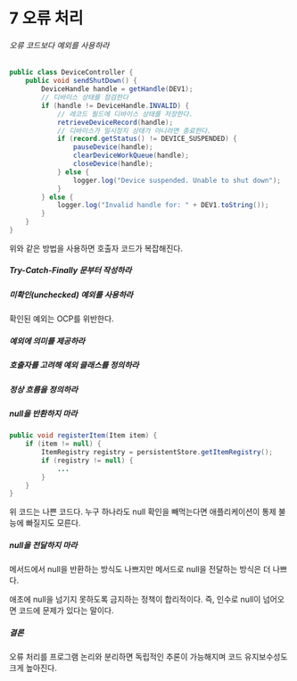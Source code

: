 # 7 오류 처리

###### 오류 코드보다 예외를 사용하라

```java
public class DeviceController {
    public void sendShutDown() {
        DeviceHandle handle = getHandle(DEV1);
        // 디바이스 상태를 점검한다
        if (handle != DeviceHandle.INVALID) {
            // 레코드 필드에 디바이스 상태를 저장한다.
            retrieveDeviceRecord(handle);
            // 디바이스가 일시정지 상태가 아니라면 종료한다.
            if (record.getStatus() != DEVICE_SUSPENDED) {
                pauseDevice(handle);
                clearDeviceWorkQueue(handle);
                closeDevice(handle);
            } else {
                logger.log("Device suspended. Unable to shut down");
            }
        } else {
            logger.log("Invalid handle for: " + DEV1.toString());
        }
    }
}
```

위와 같은 방법을 사용하면 호출자 코드가 복잡해진다.



##### Try-Catch-Finally 문부터 작성하라



##### 미확인(unchecked) 예외를 사용하라

확인된 예외는 OCP를 위반한다.



##### 예외에 의미를 제공하라



##### 호출자를 고려해 예외 클래스를 정의하라



##### 정상 흐름을 정의하라



##### null을 반환하지 마라

```java
public void registerItem(Item item) {
    if (item != null) {
        ItemRegistry registry = persistentStore.getItemRegistry();
        if (registry != null) {
            ...
        }
    }
}
```

위 코드는 나쁜 코드다. 누구 하나라도 null 확인을 빼먹는다면 애플리케이션이 통제 불능에 빠질지도 모른다.



##### null을 전달하지 마라

메서드에서 null을 반환하는 방식도 나쁘지만 메서드로 null을 전달하는 방식은 더 나쁘다.

애초에 null을 넘기지 못하도록 금지하는 정책이 합리적이다. 즉, 인수로 null이 넘어오면 코드에 문제가 있다는 말이다.



##### 결론

오류 처리를 프로그램 논리와 분리하면 독립적인 추론이 가능해지며 코드 유지보수성도 크게 높아진다.





















